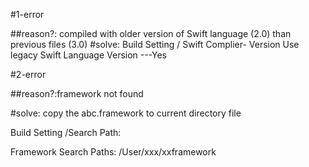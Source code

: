 #1-error

##reason?: compiled with older version of Swift language (2.0) than previous files (3.0) 
#solve: Build Setting / Swift Complier- Version
Use legacy Swift Language Version ---Yes


#2-error

##reason?:framework not found

#solve:
copy the abc.framework to current directory file

Build Setting /Search Path:

Framework Search Paths: /User/xxx/xxframework
